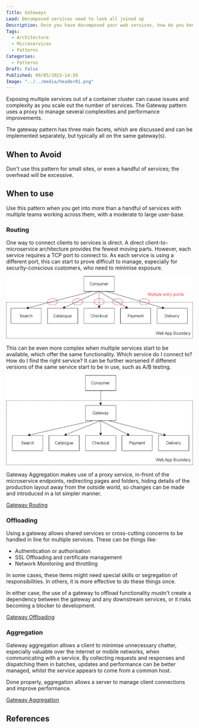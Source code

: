 ```yaml
---
Title: Gateways
Lead: Decomposed services need to look all joined up
Description: Once you have decomposed your web services, how do you keep the user experience connected, easy and secure?
Tags:
  - Architecture
  - Microservices
  - Patterns
Categories:
  - Patterns
Draft: False
Published: 09/05/2023-14:39
Image: "../../media/header01.png"
---
```


Exposing multiple services out of a container cluster can cause issues and complexity as you scale out the number of services. The Gateway pattern uses a proxy to manage several complexities and performance improvements.

The gateway pattern has three main facets, whish are discussed and can be implemented separately, but typically all on the same gateway(s).

## When to Avoid

Don't use this pattern for small sites, or even a handful of services; the overhead will be excessive.

## When to use

Use this pattern when you get into more than a handful of services with multiple teams working across them, with a moderate to large user-base.

### Routing

One way to connect clients to services is direct. A direct client-to-microservice architecture provides the fewest moving parts. However, each service requires a TCP port to connect to. As each service is using a different port, this can start to prove difficult to manage, especially for security-conscious customers, who need to minimise exposure.

![Direct-to-Client Routing. Count those endpoints!](../../media/direct-to-client.png)

This can be even more complex when multiple services start to be available, which offer the same functionality. Which service do I connect to? How do I find the right service? It can be further worsened if different versions of the same service start to be in use, such as A/B testing.

![Gateway-Routing, just one way in or out](../../media/gateway-routing.png)

Gateway Aggregation makes use of a proxy service, in-front of the microservice endpoints, redirecting pages and folders, hiding details of the production layout away from the outside world, so changes can be made and introduced in a lot simpler manner.

[Gateway Routing](https://learn.microsoft.com/en-us/azure/architecture/patterns/gateway-routing)

### Offloading

Using a gateway allows shared services or cross-cutting concerns to be handled in line for multiple services. These can be things like:

* Authentication or authorisation
* SSL Offloading and certificate management
* Network Monitoring and throttling

In some cases, these items might need special skills or segregation of responsibilities. In others, it is more effective to do these things once.

In either case, the use of a gateway to offload functionality mustn't create a dependency between the gateway and any downstream services, or it risks becoming a blocker to development.

[Gateway Offloading](https://learn.microsoft.com/en-us/azure/architecture/patterns/gateway-offloading)

### Aggregation

Gateway aggregation allows a client to minimise unnecessary chatter, especially valuable over the internet or mobile networks, when communicating with a service. By collecting requests and responses and dispatching them in batches, updates and performance can be better managed, whilst the service appears to come from a common host.

Done properly, aggregation allows a server to manage client connections and improve performance.

[Gateway Aggregation](https://learn.microsoft.com/en-us/azure/architecture/patterns/gateway-aggregation)

## References
